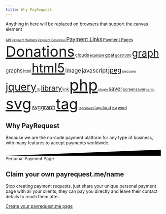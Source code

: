 ```yaml
---
title: Why PayRequest
---
```



<script src="https://www.goat1000.com/jquery.tagcanvas.min.js"></script>

<script>
$(document).ready(function() {
  if(!$('#myCanvas').tagcanvas({
    //textColour: '#ff0000',
    outlineColour: '#ff00ff',
    reverse: true,
    depth: 0.8,
    maxSpeed: 0.05,
    textFont: null,
    textColour: null,
    weightMode:'both',
    weight: true,
    weightGradient: {
     0:    '#f00', // red
     //0.33: '#ff0', // yellow
     //0.66: '#0f0', // green
     1:    '#00f'  // blue
    }
  },'tags')) {
    // something went wrong, hide the canvas container
    $('#myCanvasContainer').hide();
  }
});
</script>

<div class="0myCanvasContainer">
    <canvas width="300" height="300" id="myCanvas">
      <p>Anything in here will be replaced on browsers that support the canvas element</p>
    </canvas>
  </div>
  <div id="tags"  style="font-size: 50%">
	<a href="#" style="font-size: 2.83ex">API</a>
	<a href="#" style="font-size: 2.61ex">Payment Widgets</a>
	<a href="#" style="font-size: 2.64ex">Payment Gateways</a>
	<a href="#" style="font-size: 4.47ex">Payment Links</a>
	<a href="#" style="font-size: 3.46ex">Payment Pages</a>
	<a href="#" style="font-size: 12.32ex">Donations</a>
	<a href="#" style="font-size: 3.74ex">clouds</a>
	<a href="#" style="font-size: 3.16ex">example</a>
	<a href="#" style="font-size: 3.74ex">goat</a>
	<a href="#" style="font-size: 3.16ex">goat1000</a>
	<a href="#" style="font-size: 8.36ex">graph</a>
	<a href="#" style="font-size: 4.36ex">graphs</a>
	<a href="#" style="font-size: 3.32ex">html</a>
	<a href="#" style="font-size: 10.68ex">html5</a>
	<a href="#" style="font-size: 4.69ex">image</a>
	<a href="#" style="font-size: 4.8ex">javascript</a>
	<a href="#" style="font-size: 5.47ex">jpeg</a>
	<a href="#" style="font-size: 2.65ex">jpegsaver</a>
	<a href="#" style="font-size: 8.77ex">jquery</a>
	<a href="#" style="font-size: 2.65ex">lib</a>
	<a href="#" style="font-size: 5.92ex">library</a>
	<a href="#" style="font-size: 3.32ex">link</a>
	<a href="#" style="font-size: 13.23ex">php</a>
	<a href="#" style="font-size: 2.83ex">plugin</a>
	<a href="#" style="font-size: 4.58ex">saver</a>
	<a href="#" style="font-size: 3.32ex">screensaver</a>
	<a href="#" style="font-size: 2.65ex">script</a>
	<a href="#" style="font-size: 13ex">svg</a>
	<a href="#" style="font-size: 4.47ex">svggraph</a>
	<a href="#" style="font-size: 12.44ex">tag</a>
	<a href="#" style="font-size: 2.65ex">tagcanvas</a>
	<a href="#" style="font-size: 3.46ex">tagcloud</a>
	<a href="#" style="font-size: 2.65ex">text</a>
	<a href="#" style="font-size: 3.16ex">word</a>
  </div>

<section class="section section-lg section-shaped">
		<!-- Background circles -->
		<div class="shape shape-style-self shape-primary">
			<span class="span-150"></span>
			<span class="span-50"></span>
			<span class="span-50"></span>
			<span class="span-75"></span>
			<span class="span-100"></span>
			<span class="span-75"></span>
			<span class="span-50"></span>
			<span class="span-100"></span>
			<span class="span-50"></span>
			<span class="span-100"></span>
		</div>
		<div class="container shape-container d-flex align-items-center">
			<div class="col px-0">
				<div class="row align-items-center justify-content-center">
					<div class="col-lg-7 text-center">
<div class="icon icon-shape bg-gradient-white shadow rounded-circle mb-3"><i class="fa fa-check text-warning"></i></div>
						<h1 class="text-white">Why PayRequest
</h1>
						<p class="lead text-white">Because we are the no-code payment platform for any type of business, with many features to accept payments worldwide.
<br>


</p>
					
</div>
				</div>
			</div>
		</div>
		<!-- SVG separator -->
		<div class="separator separator-bottom separator-skew zindex-100">
			<svg x="0" y="0" viewBox="0 0 2560 100" preserveAspectRatio="none" version="1.1" xmlns="http://www.w3.org/2000/svg">
				<polygon class="fill-white" points="2560 0 2560 100 0 100"></polygon>
			</svg>
		</div>
	</section>



<section class="section section-lg">
          <div class="container">
            <div class="row align-items-center text-left">
              <div class="col-lg-6 col-12">
                <span class="badge badge-info badge-pill mb-3">Personal Payment Page</span>
<h1 class="display-3">
<span class="text-primary">Claim your own</span>
payrequest.me/name</h1>
                <p class="lead pb-4">Stop creating payment requests, just share your unique personal payment page with all your clients, they can pay you directly and leave their contact details to reach them after.


<a href="https://dashboard.payrequest.io" class="btn btn-lg btn-github btn-icon mb-3 mb-sm-0" style="
    margin-top: 15px;
">
                                <span class="btn-inner--icon"><i class="fal fa-browser" aria-hidden="true"></i></span>
                                <span class="btn-inner--text">Create your payrequest.me page</span>
                            </a>

  </p>
                
   </div>
              <div class="col-lg-6 col-12 pl-0">






  </div>
            </div>
          </div>
</section>





